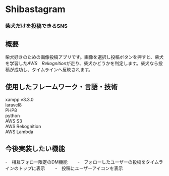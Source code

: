 # Shibastagram



### **柴犬だけ**を投稿できるSNS
  


## 概要  
柴犬好きのための画像投稿アプリです。画像を選択し投稿ボタンを押すと、柴犬を学習した*AWS　Rekognition*が走り、柴犬かどうかを判定します。柴犬なら投稿が成功し、タイムラインへ反映されます。

## 使用したフレームワーク・言語・技術　
xampp v3.3.0  
laravel8  
PHP8  
python  
AWS S3  
AWS Rekognition  
AWS Lambda  

## 今後実装したい機能　　
-　相互フォロー限定のDM機能　　
-　フォローしたユーザーの投稿をタイムラインのトップに表示　　
-　投稿にユーザーアイコンを表示
